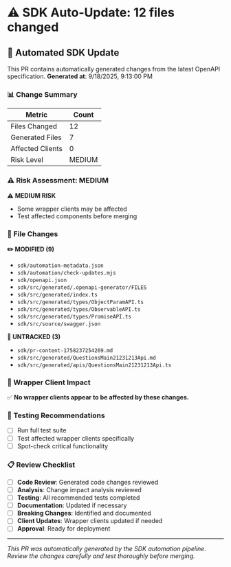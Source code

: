 # ⚠️ SDK Auto-Update: 12 files changed

## 🤖 Automated SDK Update
This PR contains automatically generated changes from the latest OpenAPI specification.
**Generated at**: 9/18/2025, 9:13:00 PM

### 📊 Change Summary
| Metric | Count |
|--------|-------|
| Files Changed | 12 |
| Generated Files | 7 |
| Affected Clients | 0 |
| Risk Level | MEDIUM |

### ⚠️ Risk Assessment: MEDIUM
⚠️ **MEDIUM RISK**
- Some wrapper clients may be affected
- Test affected components before merging

### 📁 File Changes
**✏️ MODIFIED (9)**
- `sdk/automation-metadata.json`
- `sdk/automation/check-updates.mjs`
- `sdk/openapi.json`
- `sdk/src/generated/.openapi-generator/FILES`
- `sdk/src/generated/index.ts`
- `sdk/src/generated/types/ObjectParamAPI.ts`
- `sdk/src/generated/types/ObservableAPI.ts`
- `sdk/src/generated/types/PromiseAPI.ts`
- `sdk/src/source/swagger.json`

**📝 UNTRACKED (3)**
- `sdk/pr-content-1758237254269.md`
- `sdk/src/generated/QuestionsMain21231213Api.md`
- `sdk/src/generated/apis/QuestionsMain21231213Api.ts`

### 🔧 Wrapper Client Impact
✅ **No wrapper clients appear to be affected by these changes.**
### 🧪 Testing Recommendations
- [ ] Run full test suite
- [ ] Test affected wrapper clients specifically
- [ ] Spot-check critical functionality

### 📋 Review Checklist
- [ ] **Code Review**: Generated code changes reviewed
- [ ] **Analysis**: Change impact analysis reviewed
- [ ] **Testing**: All recommended tests completed
- [ ] **Documentation**: Updated if necessary
- [ ] **Breaking Changes**: Identified and documented
- [ ] **Client Updates**: Wrapper clients updated if needed
- [ ] **Approval**: Ready for deployment

---
*This PR was automatically generated by the SDK automation pipeline.*
*Review the changes carefully and test thoroughly before merging.*